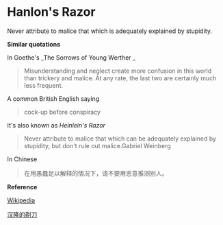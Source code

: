# Hanlon's Razor

Never attribute to malice that which is adequately explained by stupidity.

**Similar quotations**

In Goethe's _The Sorrows of Young Werther _

> Misunderstanding and neglect create more confusion in this world than trickery and malice. At any rate, the last two are certainly much less frequent.

A common British English saying

> cock-up before conspiracy

It's also known as _Heinlein's Razor_

> Never attribute to malice that which can be adequately explained by stupidity, but don't rule out malice.Gabriel Weinberg

In Chinese

> 在用愚蠢足以解释的情况下，请不要用恶意推测别人。

**Reference**

[Wikipedia](https://www.wikiwand.com/en/Hanlon's_razor)

[汉隆的剃刀](https://www.wikiwand.com/zh-hans/汉隆的剃刀)

